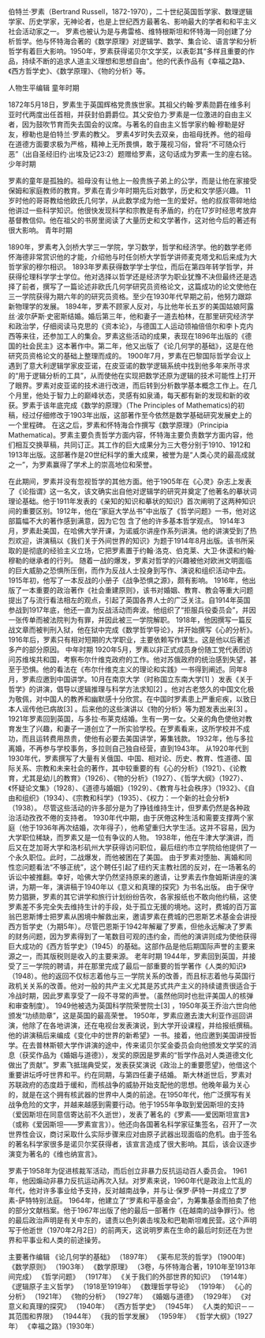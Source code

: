 伯特兰·罗素（Bertrand Russell，1872-1970），二十世纪英国哲学家、数理逻辑学家、历史学家，无神论者，也是上世纪西方最著名、影响最大的学者和和平主义社会活动家之一。
罗素也被认为是与弗雷格、维特根斯坦和怀特海一同创建了分析哲学。他与怀特海合著的《数学原理》对逻辑学、数学、集合论、语言学和分析哲学有着巨大影响。1950年，罗素获得诺贝尔文学奖，以表彰其“多样且重要的作品，持续不断的追求人道主义理想和思想自由”。他的代表作品有《幸福之路》、《西方哲学史》、《数学原理》、《物的分析》等。


人物生平编辑
童年时期

1872年5月18日，罗素生于英国辉格党贵族世家。其祖父约翰·罗素勋爵在维多利亚时代两度出任首相，并获封伯爵爵位。其父安伯力·罗素是一位激进的自由主义者，因为鼓吹节育而失去国会的议席。与著名的自由主义哲学家约翰·穆勒是好友，穆勒也是伯特兰·罗素的教父。
罗素4岁时失去双亲，由祖母抚养。他的祖母在道德方面要求极为严格，精神上无所畏惧，敢于蔑视习俗，曾将“不可随众行恶”（出自圣经旧约·出埃及记23:2）题赠给罗素，这句话成为罗素一生的座右铭。
少年时期

罗素的童年是孤独的。祖母没有让他上一般贵族子弟上的公学，而是让他在家接受保姆和家庭教师的教育。罗素在青少年时期先后对数学，历史和文学感兴趣。
11岁时他的哥哥教给他欧氏几何学，从此数学成为他一生的爱好。他的叔叔零碎地给他讲过一些科学知识。他很快发现科学和宗教是有矛盾的，约在17岁时经思考放弃基督教信仰。他在祖父的书房里阅读了大量历史和文学著作，这对他今后的著述有很大影响。
青年时期

1890年，罗素考入剑桥大学三一学院，学习数学，哲学和经济学。他的数学老师怀海德非常赏识他的才能，介绍他与时任剑桥大学哲学讲师麦克塔戈和后来成为大哲学家的穆尔相识。
1893年罗素获得数学学士学位，而后在第四年转学哲学，并获得伦理科学学士学位。他对选择以哲学还是经济学为职业犹豫不决但最终还是选择了前者，撰写了一篇论述非欧氏几何学研究员资格论文，这篇成功的论文使他在三一学院获得为期六年的的研究员资格。至少在1930年代早期之前，他努力跟踪新物理学的发展。
1894年，罗素不顾家人反对，与比他年长五岁的美国姑娘阿露丝·波尔萨斯·史密斯结婚。婚后第三年，他和妻子一道去柏林，在那里研究经济学和政治学，仔细阅读马克思的《资本论》，与德国工人运动领袖倍倍尔和李卜克内西等来往，还参加工人的集会。罗素这些活动的成果，表现在1896年出版的《德国的社会民主》这本著作中。第二年，他又出版了《论几何学的基础》，这是在他研究员资格论文的基础上整理而成的。
1900年7月，罗素在巴黎国际哲学会议上遇到了意大利逻辑学家皮亚诺，在皮亚诺的数学逻辑系统中找到他多年来所寻求的“用于逻辑分析的工具”，从而使他在实现把数学还原为逻辑的技术可能性上打开了眼界。罗素对皮亚诺的技术进行改进，而后转到分析数学基本概念工作上。在几个月里，他处于智力上的巅峰状态，灵感有如泉涌，每天都有新的发现和新的收获。罗素于该年底完成《数学的原理》（The Principles of Mathematics)的初稿，经过仔细修改于1903年出版，这部著作至今依然是数学基础研究发展史上的一个里程碑。 在这之后，罗素和怀特海合作撰写《数学原理》（Principia Mathematica)。罗素主要负责哲学方面内容，怀特海主要负责数学方面内容，他们相互交换草稿，共同订正。其工作的巨大成果分为三大卷分别于1910、1912和1913年出版。这部著作是20世纪科学的重大成果，被誉为是“人类心灵的最高成就之一”，为罗素赢得了学术上的崇高地位和荣誉。

在此期间，罗素并没有忽视哲学的其他方面。他于1905年在《心灵》杂志上发表了《论指谓》这一名文，该文确实出自他对逻辑学的研究并奠定了他著名的摹状词理论基础。他于1911年发表的《亲知的知识和摹状的知识》首次阐明了这两种知识间的重要区别。1912年，他在“家庭大学丛书”中出版了《哲学问题》一书，他对这部篇幅不大的著作感到满意，因为它包
含了他的许多基本哲学观点。
1914年3月，罗素赴美国，在哈佛大学开课，为诺威尔讲座作系列讲演。他的讲演受到了热烈欢迎，讲演稿以《我们关于外间世界的知识》为题于1914年8月出版。该书所采取的是彻底的经验主义立场，它把罗素置于约翰·洛克、伯克莱、大卫·休谟和约翰·穆勒的继承者的行列。
随着一战的爆发，罗素对哲学的兴趣被他对欧洲文明面临的巨大威胁之恐惧所压倒，而作为反战人士投身到写作、演说和组织活动中去。
1915年初，他写了一本反战的小册子《战争恐惧之源》，颇有影响。
1916年，他出版了一本重要的政治著作《社会重建原则》，该书对婚姻、教育、教会等重大问题提出了与流行看法相左的观点，引起了英国各界人士的广泛关注。自1914年英国参战到1917年底，他还一直为反战活动而奔波。他组织了“拒服兵役委员会”，并因一张传单而被法院判为有罪，并因此被三一学院解职。
1918年，他因撰写一篇反战文章而被判刑入狱，他在狱中完成《数学哲学导论》，并开始撰写《心的分析》。
1916年后，罗素只有相对短期的大学职业，主要依赖写作谋生。这是他以后著述多产的部分原因。
中年时期
1920年5月，罗素以非正式成员身份随工党代表团访问苏维埃共和国，考察布尔什维克政府的工作。他对苏俄政府的统治感到失望，甚至于恐惧。他的看法在《布尔什维克主义的理论和实践》一书得到阐述。同年8月，罗素应邀到中国讲学。10月在南京大学（时称国立东南大学[1]  ）发表《关于哲学》的讲演，倡导以逻辑推理与科学方法求知[2]  。他对古老悠久的中国文化极为敬佩，对中国人的教养和幽默感十分欣赏。在中国时罗素患上严重疟疾，以致日本人谣传他已病故[3]  。后来他的这些演讲以《物的分析》等为题发表出来[3]  。
1921年罗素回到英国，与多拉·布莱克结婚。生有一男一女。父亲的角色使他对教育发生了兴趣，和妻子一道创立了一所实验学校。在罗素看来，这所学校并不成功，而且运转费用昂贵，使他有必要去美国讲学，筹集钱款。
1932年，他与多拉离婚，不再参与学校事务，多拉则自己独自经营，直到1943年。
从1920年代到1930年代，罗素撰写了大量有关俄国、中国、相对论、历史、教育、性道德、国际关系、宗教和未来社会的著作，其中较重要的有《心的分析》（1921）、《论教育，尤其是幼儿的教育》（1926）、《物的分析》（1927）、《哲学大纲》（1927）、《怀疑论文集》（1928）、《道德与婚姻》（1929）、《教育与社会秩序》（1932》、《自由和组织》（1934）、《宗教和科学》（1935）、《权力：一个新的社会分析》（1938）。
尽管这些活动的许多部分是为了挣钱维持生计，但罗素仍然是各种政治活动孜孜不倦的支持者。
1930年代中期，由于厌倦这种生活和需要支撑两个家庭（他于1936年再次结婚，次年得子），他希望重归大学生活。这并不容易，因为大学职位稀缺，而罗素又是一位有争议的人物。
1938年，他在牛津大学演讲，而后又在芝加哥大学和洛杉矶州大学获得访问职位，最后纽约市立学院给他提供了一个永久职位。此时，二战爆发，而他被困在了美国。
由于罗素对堕胎、离婚和同性恋问题看法“不够正统”，这个聘任引起了纽约天主教社团的反对，在一场著名的诉讼中被推翻。幸好，哈佛大学仍然坚持原来的邀请，让罗素去作詹姆斯讲座的演讲，为期一年，演讲稿于1940年以《意义和真理的探究》为书名出版。
由于保守势力猖獗，罗素的其它讲学和旅行计划纷纷告吹，各家报纸也不敢向他约稿，这使罗素差不多完全失去维持生计的手段，处于孤立无援的境地。这时，费城的百万富翁巴恩斯博士把罗素从困境中解救出来，邀请罗素在费城的巴恩斯艺术基金会讲授西方哲学史（为期5年）。尽管巴恩斯于1942年解雇了罗素，但他永远解决了罗素的财务问题，因为罗素得到了一笔数目可观的违约金，而他的演讲则成为使他获得巨大成功的《西方哲学史》（1945）的基础。这部作品是他后期国际声誉的主要来源之一，而其版税则是收入的主要来源。
老年时期
1944年，罗素回到英国，并接受了三一学院的聘请，并在那里完成了最后一部重要的哲学著作《人类的知识》（1948）。他的返回不仅标志着他与三一学院关系的改善，而且标志着他与英国行政机关关系的改善。他对一般的共产主义尤其是苏式共产主义的持续谴责很适合于冷战时期，因此罗素享受了一段不寻常的声誉。（虽然他同时也批评美国人的核弹和审查制度）。
1949他被选为英国科学院荣誉院士[3]  ，1950年英王乔治六世向他颁发“功绩勋章”，这是英国的最高荣誉。
1950年，罗素应邀去澳大利亚作巡回讲演，他除了在各地讲演，还在电视台发表演说，到大学开设课程，并给报纸撰稿。他的讲演稿后来编成《变化中的世界的新希望》一书。接着，他应邀到美国讲授哲学。在去普林斯顿大学作讲演的途中，传来诺贝尔奖金委员会向他颁发文学奖的消息（获奖作品为《婚姻与道德》），发奖的原因是罗素的“哲学作品对人类道德文化做出了贡献”。罗素飞抵瑞典受奖，发表获奖演说《政治上的重要愿望》，他借这个重要讲坛呼吁世界和平。约在同期，与第四任妻子结婚。
斯大林逝世后，罗素对苏联政府的态度趋于缓和，而核战争的威胁开始支配他的思想。他晚年最为关心的，就是在这个拥有核武器的世界中人类的前途。在1950年代，他广泛撰写有关战争危险的文字，并越来越感到需要行动。他于1955年争取到爱因斯坦的支持（爱因斯坦在同意信寄达前不久逝世），发表了著名的《罗素——爱因斯坦宣言》（或称《爱因斯坦——罗素宣言》）。他还向各国著名科学家征集签名，召开了一次世界性会议，商讨采取什么实际步骤来应对由原子武器出现面临的危机。由于签名的著名科学家很多是诺贝尔奖获得者，该宣言造成了很大影响。其后，该会议逐步演变为著名的《维也纳宣言》。

罗素于1958年为促进核裁军活动，而后创立非暴力反抗运动百人委员会。
1961年，他因煽动非暴力反抗运动再次入狱。对罗素来说，1960年代是政治上忙乱的年代，他对许多事业给予支持，反对越南战争，并与让·保罗·萨特一并成立了罗素-萨特特别法庭。
1964年，他建立了“罗素和平基金会”，为筹集基金而拍卖了他的部分文献档案。他于1967年出版了他的最后一部著作《在越南的战争罪行》。他的最后政治声明是有关中东的，谴责以色列袭击埃及和巴勒斯坦难民营。这个声明写于他逝世（1970年2月2日）的前两天，这说明罗素在生命的最后时刻还在为世界和平事业和人类的前途操劳。


主要著作编辑
《论几何学的基础》 （1897年）
《莱布尼茨的哲学》 (1900年)
《数学原则》 （1903年）
《数学原理》 （3卷，与怀特海合著，1910年至1913年间完成）
《哲学问题》 （1917年）
《关于我们的外部世界的知识》 （1914年）
《逻辑原子主义哲学》 （1918至1919年）
《数理哲学导论》 （1919年）
《心的分析》 （1921年）
《物的分析》 （1927年）
《婚姻与道德》 （1929年）
《对意义和真理的探究》 （1940年）
《西方哲学史》 （1945年）
《人类的知识－－其范围和界限》 （1944年）
《我的哲学发展》 （1959年）
《哲学大纲》（1927年）
《幸福之路》（1930年）